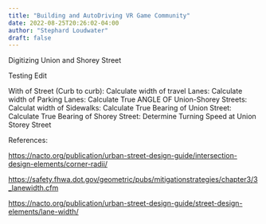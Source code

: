 ```yaml
---
title: "Building and AutoDriving VR Game Community"
date: 2022-08-25T20:26:02-04:00
author: "Stephard Loudwater"
draft: false
---
```


Digitizing Union and Shorey Street

Testing Edit 

With of Street (Curb to curb):
Calculate width of travel Lanes:
Calculate width of Parking Lanes:
Calculate True ANGLE OF Union-Shorey Streets:
Calculat width of Sidewalks:
Calculate True Bearing of Union Street:
Calculate True Bearing of Shorey Street:
Determine Turning Speed at Union Storey Street


References:


https://nacto.org/publication/urban-street-design-guide/intersection-design-elements/corner-radii/


https://safety.fhwa.dot.gov/geometric/pubs/mitigationstrategies/chapter3/3_lanewidth.cfm


https://nacto.org/publication/urban-street-design-guide/street-design-elements/lane-width/